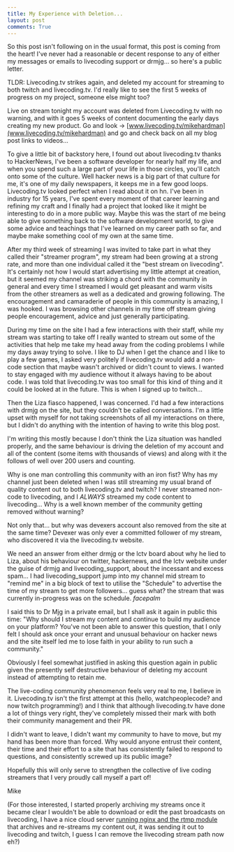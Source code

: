 ```yaml
---
title: My Experience with Deletion...
layout: post
comments: True
---
```


So this post isn't following on in the usual format, this post is coming from the heart! I've never had a reasonable or decent response to any of either my messages or emails to livecoding support or drmjg... so here's a public letter.

TLDR: Livecoding.tv strikes again, and deleted my account for streaming to both twitch and livecoding.tv. I'd really like to see the first 5 weeks of progress on my project, someone else might too?

Live on stream tonight my account was deleted from Livecoding.tv with no warning, and with it goes 5 weeks of content documenting the early days creating my new product. Go and look -> [www.livecoding.tv/mikehardman](www.livecoding.tv/mikehardman) and go and check back on all my blog post links to videos... 

To give a little bit of backstory here, I found out about livecoding.tv thanks to HackerNews, I've been a software developer for nearly half my life, and when you spend such a large part of your life in those circles, you'll catch onto some of the culture. Well hacker news is a big part of that culture for me, it's one of my daily newspapers, it keeps me in a few good loops. Livecoding.tv looked perfect when I read about it on hn. I've been in industry for 15 years, I've spent every moment of that career learning and refining my craft and I finally had a project that looked like it might be interesting to do in a more public way. Maybe this was the start of me being able to give something back to the software development world, to give some advice and teachings that I've learned on my career path so far, and maybe make something cool of my own at the same time.

After my third week of streaming I was invited to take part in what they called their "streamer program", my stream had been growing at a strong rate, and more than one individual called it the "best stream on livecoding". It's certainly not how I would start advertising my little attempt at creation, but it seemed my channel was striking a chord with the community in general and every time I streamed I would get pleasant and warm visits from the other streamers as well as a dedicated and growing following. The encouragement and camaraderie of people in this community is amazing, I was hooked. I was browsing other channels in my time off stream giving people encouragement, advice and just generally participating.

During my time on the site I had a few interactions with their staff, while my stream was starting to take off I really wanted to stream out some of the activities that help me take my head away from the coding problems I while my days away trying to solve. I like to DJ when I get the chance and I like to play a few games, I asked very politely if livecoding.tv would add a non-code section that maybe wasn't archived or didn't count to views. I wanted to stay engaged with my audience without it always having to be about code. I was told that livecoding.tv was too small for this kind of thing and it could be looked at in the future. This is when I signed up to twitch... 

Then the Liza fiasco happened, I was concerned. I'd had a few interactions with drmjg on the site, but they couldn't be called conversations. I'm a little upset with myself for not taking screenshots of all my interactions on there, but I didn't do anything with the intention of having to write this blog post.

I'm writing this mostly because I don't think the Liza situation was handled properly, and the same behaviour is driving the deletion of my account and all of the content (some items with thousands of views) and along with it the follows of well over 200 users and counting.

Why is one man controlling this community with an iron fist? Why has my channel just been deleted when I was still streaming my usual brand of quality content out to both livecoding.tv and twitch? I never streamed non-code to livecoding, and I *ALWAYS* streamed my code content to livecoding... Why is a well known member of the community getting removed without warning?

Not only that... but why was devexers account also removed from the site at the same time? Devexer was only ever a committed follower of my stream, who discovered it via the livecoding.tv website. 

We need an answer from either drmjg or the lctv board about why he lied to Liza, about his behaviour on twitter, hackernews, and the lctv website under the guise of drmjg and livecoding_support, about the incessant and excess spam... I had livecoding_support jump into my channel mid stream to "remind me" in a big block of text to utilise the "Schedule" to advertise the time of my stream to get more followers... guess what? the stream that was currently in-progress was on the schedule. *facepalm*

I said this to Dr Mjg in a private email, but I shall ask it again in public this time: "Why should I stream my content and continue to build my audience on your platform? You've not been able to answer this question, that I only felt I should ask once your errant and unusual behaviour on hacker news and the site itself led me to lose faith in your ability to run such a community."

Obviously I feel somewhat justified in asking this question again in public given the presently self destructive behaviour of deleting my account instead of attempting to retain me.

The live-coding community phenomenon feels very real to me, I believe in it. Livecoding.tv isn't the first attempt at this (hello, watchpeoplecode? and now twitch programming!) and I think that although livecoding.tv have done a lot of things very right, they've completely missed their mark with both their community management and their PR.

I didn't want to leave, I didn't want my community to have to move, but my hand has been more than forced. Why would anyone entrust their content, their time and their effort to a site that has consistently failed to respond to questions, and consistently screwed up its public image?

Hopefully this will only serve to strengthen the collective of live coding streamers that I very proudly call myself a part of!

Mike

(For those interested, I started properly archiving my streams once it became clear I wouldn't be able to download or edit the past broadcasts on livecoding, I have a nice cloud server [running nginx and the rtmp module](https://obsproject.com/forum/resources/how-to-set-up-your-own-private-rtmp-server-using-nginx.50/) that archives and re-streams my content out, it was sending it out to livecoding and twitch, I guess I can remove the livecoding stream path now eh?)